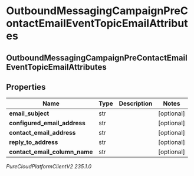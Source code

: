 # OutboundMessagingCampaignPreContactEmailEventTopicEmailAttributes

## OutboundMessagingCampaignPreContactEmailEventTopicEmailAttributes

## Properties

|Name | Type | Description | Notes|
|------------ | ------------- | ------------- | -------------|
| **email_subject** | str |  | [optional] |
| **configured_email_address** | str |  | [optional] |
| **contact_email_address** | str |  | [optional] |
| **reply_to_address** | str |  | [optional] |
| **contact_email_column_name** | str |  | [optional] |



_PureCloudPlatformClientV2 235.1.0_
